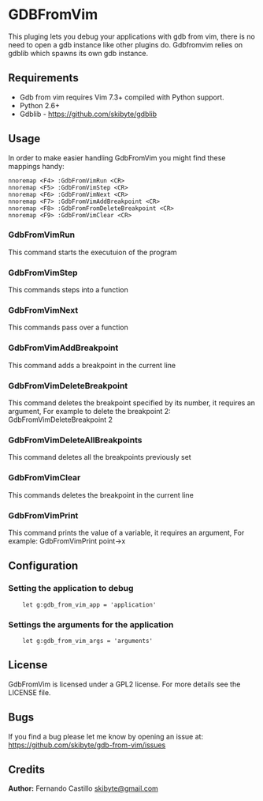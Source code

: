 # GDBFromVim
This pluging lets you debug your applications with gdb from vim, there is no
need to open a gdb instance like other plugins do.
Gdbfromvim relies on gdblib which spawns its own gdb instance.

## Requirements
* Gdb from vim requires Vim 7.3+ compiled with Python support.
* Python 2.6+
* Gdblib - https://github.com/skibyte/gdblib 

## Usage
In order to make easier handling GdbFromVim you might find these mappings handy:

    nnoremap <F4> :GdbFromVimRun <CR>
    nnoremap <F5> :GdbFromVimStep <CR>
    nnoremap <F6> :GdbFromVimNext <CR>
    nnoremap <F7> :GdbFromVimAddBreakpoint <CR>
    nnoremap <F8> :GdbFromFromDeleteBreakpoint <CR>
    nnoremap <F9> :GdbFromVimClear <CR>

### GdbFromVimRun
This command starts the executuion of the program 

### GdbFromVimStep
This commands steps into a function

### GdbFromVimNext
This commands pass over a function

### GdbFromVimAddBreakpoint
This command adds a breakpoint in the current line

### GdbFromVimDeleteBreakpoint
This command deletes the breakpoint specified by its number, it requires an argument, For example to delete the breakpoint 2:
    GdbFromVimDeleteBreakpoint 2 

### GdbFromVimDeleteAllBreakpoints
This command deletes all the breakpoints previously set

### GdbFromVimClear
This commands deletes the breakpoint in the current line

### GdbFromVimPrint
This command prints the value of a variable, it requires an argument, For example:
    GdbFromVimPrint point->x

## Configuration

### Setting the application to debug
        let g:gdb_from_vim_app = 'application'

### Settings the arguments for the application
        let g:gdb_from_vim_args = 'arguments'

## License
GdbFromVim is licensed under a GPL2 license. For more details see the LICENSE file.

## Bugs
If you find a bug please let me know by opening an issue at:
https://github.com/skibyte/gdb-from-vim/issues

## Credits
**Author:** Fernando Castillo skibyte@gmail.com
